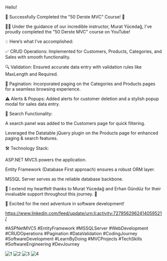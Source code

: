 Hello!

🌟 Successfully Completed the "50 Derste MVC" Course! 🌟

👨‍🏫 Under the guidance of our incredible instructor, Murat Yücedağ, I’ve proudly completed the "50 Derste MVC" course on YouTube!

💡 Here’s what I’ve accomplished:

✅ CRUD Operations: Implemented for Customers, Products, Categories, and Sales with smooth functionality.

🔍 Validation: Ensured accurate data entry with validation rules like MaxLength and Required.

📄 Pagination: Incorporated paging on the Categories and Products pages for a seamless browsing experience.

⚠️ Alerts & Popups: Added alerts for customer deletion and a stylish popup modal for sales data entry.

🔎 Search Functionality:

A search panel was added to the Customers page for quick filtering.

Leveraged the Datatable jQuery plugin on the Products page for enhanced paging & search features.

🛠️ Technology Stack:

ASP.NET MVC5 powers the application.

Entity Framework (Database First approach) ensures a robust ORM layer.

MSSQL Server serves as the reliable database backbone.

🎉 I extend my heartfelt thanks to Murat Yücedağ and Erhan Gündüz for their invaluable support throughout this journey. 🙏

🚀 Excited for the next adventure in software development!

https://www.linkedin.com/feed/update/urn:li:activity:7279562962414059521/

#ASPNetMVC5 #EntityFramework #MSSQLServer #WebDevelopment #CRUDOperations #Pagination #DataValidation #CodingJourney #SoftwareDevelopment #LearnByDoing #MVCProjects #TechSkills #SoftwareEngineering #DevJourney


![1](https://github.com/user-attachments/assets/b1cc1b5e-ce00-4483-a816-9cf2274c6ff0)
![2](https://github.com/user-attachments/assets/02af0318-a80b-4509-afae-5c05491a18dc)
![3](https://github.com/user-attachments/assets/e1588183-ce9d-4056-a1c0-0102278c927b)
![4](https://github.com/user-attachments/assets/2c17df9f-2f6c-4cd3-84a1-f0f254cd58a3)


